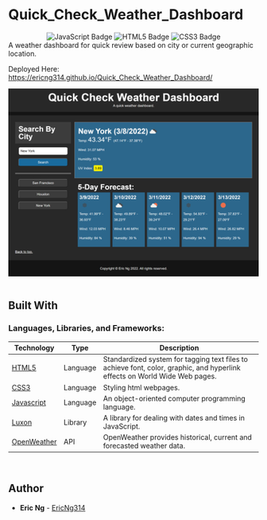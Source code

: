# Quick_Check_Weather_Dashboard


<div align="center">
<img src="https://img.shields.io/badge/JavaScript-323330?style=flat&logo=javascript&logoColor=F7DF1E" alt="JavaScript Badge"/>
<img src="https://img.shields.io/badge/HTML5-E34F26?style=flat&logo=html5&logoColor=white" alt="HTML5 Badge"/>
<img src="https://img.shields.io/badge/CSS3-1572B6?style=flat&logo=css3&logoColor=white" alt="CSS3 Badge"/>
</div>
A weather dashboard for quick review based on city or current geographic location.

<br>

Deployed Here: https://ericng314.github.io/Quick_Check_Weather_Dashboard/

<div style="display:flex; flex-direction: row;">
 <img src="./assets/images/site_IMG.png" width="100%" alt="Showing the home page with the weather of New York city being searched.">
</div>

<br>

## Built With

### **Languages, Libraries, and Frameworks:**

| Technology | Type | Description |
| ----------- | ----- | -------- |
| [HTML5](https://www.w3.org/TR/html/) | Language | Standardized system for tagging text files to achieve font, color, graphic, and hyperlink effects on World Wide Web pages. |
| [CSS3](https://developer.mozilla.org/en-US/docs/Web/CSS/CSS3) | Language | Styling html webpages. |
| [Javascript](https://www.javascript.com/) | Language | An object-oriented computer programming language. |
| [Luxon](https://moment.github.io/luxon/#/?id=luxon) | Library | A library for dealing with dates and times in JavaScript. |
| [OpenWeather](https://openweathermap.org/) | API | OpenWeather provides historical, current and forecasted weather data. |

<br>

## Author
* **Eric Ng** - [EricNg314](https://github.com/EricNg314)